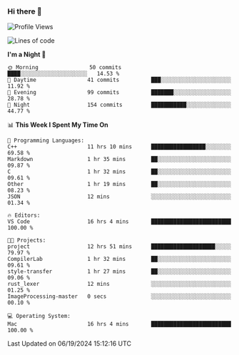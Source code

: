 ### Hi there 👋

<!--
**ALiersEL/ALiersEL** is a ✨ _special_ ✨ repository because its `README.md` (this file) appears on your GitHub profile.

Here are some ideas to get you started:

- 🔭 I’m currently working on ...
- 🌱 I’m currently learning ...
- 👯 I’m looking to collaborate on ...
- 🤔 I’m looking for help with ...
- 💬 Ask me about ...
- 📫 How to reach me: ...
- 😄 Pronouns: ...
- ⚡ Fun fact: ...
-->

<!--START_SECTION:waka-->
![Profile Views](http://img.shields.io/badge/Profile%20Views-0-blue)

![Lines of code](https://img.shields.io/badge/From%20Hello%20World%20I%27ve%20Written-7.6%20million%20lines%20of%20code-blue)

**I'm a Night 🦉** 

```text
🌞 Morning                50 commits          ████░░░░░░░░░░░░░░░░░░░░░   14.53 % 
🌆 Daytime                41 commits          ███░░░░░░░░░░░░░░░░░░░░░░   11.92 % 
🌃 Evening                99 commits          ███████░░░░░░░░░░░░░░░░░░   28.78 % 
🌙 Night                  154 commits         ███████████░░░░░░░░░░░░░░   44.77 % 
```


📊 **This Week I Spent My Time On** 

```text
💬 Programming Languages: 
C++                      11 hrs 10 mins      █████████████████░░░░░░░░   69.58 % 
Markdown                 1 hr 35 mins        ██░░░░░░░░░░░░░░░░░░░░░░░   09.87 % 
C                        1 hr 32 mins        ██░░░░░░░░░░░░░░░░░░░░░░░   09.61 % 
Other                    1 hr 19 mins        ██░░░░░░░░░░░░░░░░░░░░░░░   08.23 % 
JSON                     12 mins             ░░░░░░░░░░░░░░░░░░░░░░░░░   01.34 % 

🔥 Editors: 
VS Code                  16 hrs 4 mins       █████████████████████████   100.00 % 

🐱‍💻 Projects: 
project                  12 hrs 51 mins      ████████████████████░░░░░   79.97 % 
CompilerLab              1 hr 32 mins        ██░░░░░░░░░░░░░░░░░░░░░░░   09.61 % 
style-transfer           1 hr 27 mins        ██░░░░░░░░░░░░░░░░░░░░░░░   09.06 % 
rust_lexer               12 mins             ░░░░░░░░░░░░░░░░░░░░░░░░░   01.25 % 
ImageProcessing-master   0 secs              ░░░░░░░░░░░░░░░░░░░░░░░░░   00.10 % 

💻 Operating System: 
Mac                      16 hrs 4 mins       █████████████████████████   100.00 % 
```


 Last Updated on 06/19/2024 15:12:16 UTC
<!--END_SECTION:waka-->
